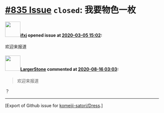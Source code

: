 # [\#835 Issue](https://github.com/komeiji-satori/Dress/issues/835) `closed`: 我要物色一枚

#### <img src="https://avatars.githubusercontent.com/u/48251087?v=4" width="50">[ifxj](https://github.com/ifxj) opened issue at [2020-03-05 15:02](https://github.com/komeiji-satori/Dress/issues/835):

欢迎来报道

#### <img src="https://avatars.githubusercontent.com/u/25455530?u=281468207084ca23710c5ee9a0f6bde0f8b82f15&v=4" width="50">[LargerStone](https://github.com/LargerStone) commented at [2020-08-16 03:03](https://github.com/komeiji-satori/Dress/issues/835#issuecomment-674471364):

> 欢迎来报道

？


-------------------------------------------------------------------------------



[Export of Github issue for [komeiji-satori/Dress](https://github.com/komeiji-satori/Dress).]
